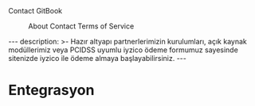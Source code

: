 <PageHead>
<Container>
<Row>
<Row.Col md={5}>
<PageHead.Title>
Contact GitBook
</PageHead.Title>
</Row.Col>
<Row.Col md={7}>
<Menu right>
<Menu.Item>About</Menu.Item>
<Menu.Item active>Contact</Menu.Item>
<Menu.Item>Terms of Service</Menu.Item>
</Menu>
</Row.Col>
</Row>
</Container>
</PageHead>
---
description: >-
  Hazır altyapı partnerlerimizin kurulumları, açık kaynak modüllerimiz veya
  PCIDSS uyumlu iyzico ödeme formumuz sayesinde sitenizde iyzico ile ödeme
  almaya başlayabilirsiniz.
---

# Entegrasyon

